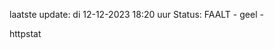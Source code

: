 laatste update: 
di 12-12-2023 18:20   uur 
Status: FAALT - geel - 
<div class="service Y">httpstat</div>